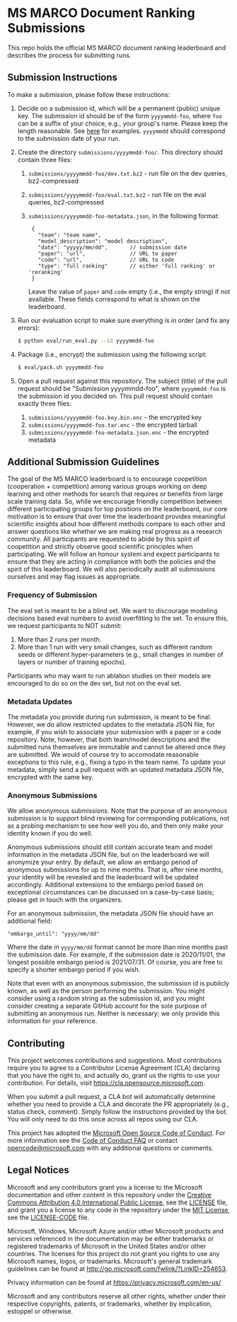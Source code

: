 # MS MARCO Document Ranking Submissions

This repo holds the official MS MARCO document ranking leaderboard and describes the process for submitting runs.

## Submission Instructions

To make a submission, please follow these instructions:

1. Decide on a submission id, which will be a permanent (public) unique key. The submission id should be of the form `yyyymmdd-foo`, where `foo` can be a suffix of your choice, e.g., your group's name.
Please keep the length reasonable.
See [here](https://github.com/microsoft/MSMARCO-Document-Ranking-Archive/tree/main/submissions) for examples.
`yyyymmdd` should correspond to the submission date of your run.

2. Create the directory `submissions/yyyymmdd-foo/`. This directory should contain three files:
   1. `submissions/yyyymmdd-foo/dev.txt.bz2` - run file on the dev queries, bz2-compressed
   2. `submissions/yyyymmdd-foo/eval.txt.bz2` - run file on the eval queries, bz2-compressed
   3. `submissions/yyyymmdd-foo-metadata.json`, in the following format:

       ```
        {
          "team": "team name",
          "model_description": "model description",
          "date": "yyyyy/mm/dd",       // submission date
          "paper": "url",              // URL to paper
          "code": "url",               // URL to code
          "type": "full ranking"       // either 'full ranking' or 'reranking'
        }
       ```
       Leave the value of `paper` and `code` empty (i.e., the empty string) if not available.
       These fields correspond to what is shown on the leaderboard.

3. Run our evaluation script to make sure everything is in order (and fix any errors):
   ```bash
   $ python eval/run_eval.py --id yyyymmdd-foo
   ```

4. Package (i.e., encrypt) the submission using the following script:
   ```bash
   $ eval/pack.sh yyyymmdd-foo
   ```

5. Open a pull request against this repository.
The subject (title) of the pull request should be "Submission yyyymmdd-foo", where `yyyymmdd-foo` is the submission id you decided on.
This pull request should contain exactly three files:
   1. `submissions/yyyymmdd-foo.key.bin.enc` - the encrypted key
   2. `submissions/yyyymmdd-foo.tar.enc` - the encrypted tarball
   3. `submissions/yyyymmdd-foo-metadata.json.enc` - the encrypted metadata

## Additional Submission Guidelines
The goal of the MS MARCO leaderboard is to encourage coopetition (cooperation + competition) among various groups working on deep learning and other methods for search that requires or benefits from large scale training data.
So, while we encourage friendly competition between different participating groups for top positions on the leaderboard, our core motivation is to ensure that over time the leaderboard provides meaningful scientific insights about how different methods compare to each other and answer questions like whether we are making real progress as a research community.
All participants are requested to abide by this spirit of coopetition and strictly observe good scientific principles when participating.
We will follow an honour system and expect participants to ensure that they are acting in compliance with both the policies and the spirit of this leaderboard.
We will also periodically audit all submissions ourselves and may flag issues as appropriate. 

### Frequency of Submission
The eval set is meant to be a blind set.
We want to discourage modeling decisions based eval numbers to avoid overfitting to the set.
To ensure this, we request participants to NOT submit:

1. More than 2 runs per month.
2. More than 1 run with very small changes, such as different random seeds or different hyper-parameters (e.g., small changes in number of layers or number of training epochs).

Participants who may want to run ablation studies on their models are encouraged to do so on the dev set, but not on the eval set.

### Metadata Updates

The metadata you provide during run submission, is meant to be final.
However, we do allow restricted updates to the metadata JSON file, for example, if you wish to associate your submission with a paper or a code repository.
Note, however, that both team/model descriptions and the submitted runs themselves are immutable and cannot be altered once they are submitted.
We would of course try to accomodate reasonable exceptions to this rule, e.g., fixing a typo in the team name.
To update your metadata, simply send a pull request with an updated metadata JSON file, encrypted with the same key.

### Anonymous Submissions

We allow anonymous submissions.
Note that the purpose of an anonymous submission is to support blind reviewing for corresponding publications, not as a probing mechanism to see how well you do, and then only make your identity known if you do well.

Anonymous submissions should still contain accurate team and model information in the metadata JSON file, but on the leaderboard we will anonymize your entry.
By default, we allow an embargo period of anonymous submissions for up to nine months.
That is, after nine months, your identity will be revealed and the leaderboard will be updated accordingly.
Additional extensions to the embargo period based on exceptional circumstances can be discussed on a case-by-case basis; please get in touch with the organizers.

For an anonymous submission, the metadata JSON file should have an additional field:

```
"embargo_until": "yyyy/mm/dd"
```

Where the date in `yyyy/mm/dd` format cannot be more than nine months past the submission date.
For example, if the submission date is 2020/11/01, the longest possible embargo period is 2021/07/31.
Of course, you are free to specify a shorter embargo period if you wish.

Note that even with an anonymous submission, the submission id is publicly known, as well as the person performing the submission.
You might consider using a random string as the submission id, and you might consider creating a separate GitHub account for the sole purpose of submitting an anonymous run.
Neither is necessary; we only provide this information for your reference.


## Contributing

This project welcomes contributions and suggestions.  Most contributions require you to agree to a
Contributor License Agreement (CLA) declaring that you have the right to, and actually do, grant us
the rights to use your contribution. For details, visit https://cla.opensource.microsoft.com.

When you submit a pull request, a CLA bot will automatically determine whether you need to provide
a CLA and decorate the PR appropriately (e.g., status check, comment). Simply follow the instructions
provided by the bot. You will only need to do this once across all repos using our CLA.

This project has adopted the [Microsoft Open Source Code of Conduct](https://opensource.microsoft.com/codeofconduct/).
For more information see the [Code of Conduct FAQ](https://opensource.microsoft.com/codeofconduct/faq/) or
contact [opencode@microsoft.com](mailto:opencode@microsoft.com) with any additional questions or comments.

## Legal Notices

Microsoft and any contributors grant you a license to the Microsoft documentation and other content
in this repository under the [Creative Commons Attribution 4.0 International Public License](https://creativecommons.org/licenses/by/4.0/legalcode),
see the [LICENSE](LICENSE) file, and grant you a license to any code in the repository under the [MIT License](https://opensource.org/licenses/MIT), see the
[LICENSE-CODE](LICENSE-CODE) file.

Microsoft, Windows, Microsoft Azure and/or other Microsoft products and services referenced in the documentation
may be either trademarks or registered trademarks of Microsoft in the United States and/or other countries.
The licenses for this project do not grant you rights to use any Microsoft names, logos, or trademarks.
Microsoft's general trademark guidelines can be found at http://go.microsoft.com/fwlink/?LinkID=254653.

Privacy information can be found at https://privacy.microsoft.com/en-us/

Microsoft and any contributors reserve all other rights, whether under their respective copyrights, patents,
or trademarks, whether by implication, estoppel or otherwise.
